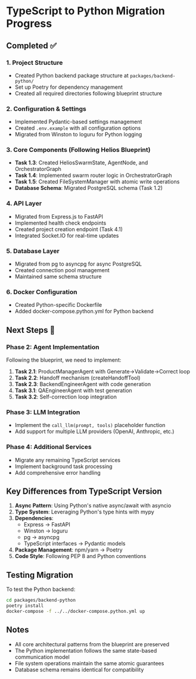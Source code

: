 # TypeScript to Python Migration Progress

## Completed ✅

### 1. Project Structure
- Created Python backend package structure at `packages/backend-python/`
- Set up Poetry for dependency management
- Created all required directories following blueprint structure

### 2. Configuration & Settings
- Implemented Pydantic-based settings management
- Created `.env.example` with all configuration options
- Migrated from Winston to loguru for Python logging

### 3. Core Components (Following Helios Blueprint)
- **Task 1.3**: Created HeliosSwarmState, AgentNode, and OrchestratorGraph
- **Task 1.4**: Implemented swarm router logic in OrchestratorGraph
- **Task 1.5**: Created FileSystemManager with atomic write operations
- **Database Schema**: Migrated PostgreSQL schema (Task 1.2)

### 4. API Layer
- Migrated from Express.js to FastAPI
- Implemented health check endpoints
- Created project creation endpoint (Task 4.1)
- Integrated Socket.IO for real-time updates

### 5. Database Layer
- Migrated from pg to asyncpg for async PostgreSQL
- Created connection pool management
- Maintained same schema structure

### 6. Docker Configuration
- Created Python-specific Dockerfile
- Added docker-compose.python.yml for Python backend

## Next Steps 🚀

### Phase 2: Agent Implementation
Following the blueprint, we need to implement:

1. **Task 2.1**: ProductManagerAgent with Generate→Validate→Correct loop
2. **Task 2.2**: Handoff mechanism (createHandoffTool)
3. **Task 2.3**: BackendEngineerAgent with code generation
4. **Task 3.1**: QAEngineerAgent with test generation
5. **Task 3.2**: Self-correction loop integration

### Phase 3: LLM Integration
- Implement the `call_llm(prompt, tools)` placeholder function
- Add support for multiple LLM providers (OpenAI, Anthropic, etc.)

### Phase 4: Additional Services
- Migrate any remaining TypeScript services
- Implement background task processing
- Add comprehensive error handling

## Key Differences from TypeScript Version

1. **Async Pattern**: Using Python's native async/await with asyncio
2. **Type System**: Leveraging Python's type hints with mypy
3. **Dependencies**: 
   - Express → FastAPI
   - Winston → loguru
   - pg → asyncpg
   - TypeScript interfaces → Pydantic models
4. **Package Management**: npm/yarn → Poetry
5. **Code Style**: Following PEP 8 and Python conventions

## Testing Migration
To test the Python backend:

```bash
cd packages/backend-python
poetry install
docker-compose -f ../../docker-compose.python.yml up
```

## Notes
- All core architectural patterns from the blueprint are preserved
- The Python implementation follows the same state-based communication model
- File system operations maintain the same atomic guarantees
- Database schema remains identical for compatibility
